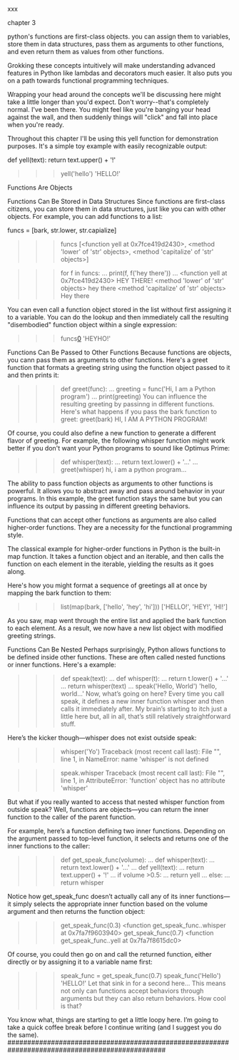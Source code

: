 xxx



chapter 3

python's functions are first-class objects. you can assign them to variables, store them in data structures, pass them as arguments to other functions, and even return them as values from other functions.

Grokking these concepts intuitively will make understanding advanced features in Python like lambdas and decorators much easier. It also puts you on a path towards functional programming techniques.

Wrapping your head around the concepts we'll be discussing here might take a little longer than you'd expect. Don't worry--that's completely normal. I've been there. You might feel like you're banging your head against the wall, and then suddenly things will "click" and fall into place when you're ready.

Throughout this chapter I'll be using this yell function for demonstration purposes. It's a simple toy example with easily recognizable output:

def yell(text):
	return text.upper() + '!'

>>> yell('hello')
'HELLO!'

Functions Are Objects

Functions Can Be Stored in Data Structures
Since functions are first-class citizens, you can store them in data structures, just like you can with other objects. For example, you can add functions to a list:

funcs = [bark, str.lower, str.capialize]
>>> funcs
[<function yell at 0x7fce419d2430>, <method 'lower' of 'str' objects>, <method 'capitalize' of 'str' objects>]

>>> for f in funcs:
...     print(f, f('hey there'))
...
<function yell at 0x7fce419d2430> HEY THERE!
<method 'lower' of 'str' objects> hey there
<method 'capitalize' of 'str' objects> Hey there

You can even call a function object stored in the list without first assigning it to a variable. You can do the lookup and then immediately call the resulting "disembodied" function object within a single expression:

>>> funcs[0]('heyho')
'HEYHO!'

Functions Can Be Passed to Other Functions
Because functions are objects, you cann pass them as arguments to other functions. Here's a greet function that formats a greeting string using the function object passed to it and then prints it:

>>> def greet(func):
...     greeting = func('Hi, I am a Python program')
...     print(greeting)
You can influence the resulting greeting by passinng in different functions. Here's what happens if you pass the bark function to greet:
>>> greet(bark)
HI, I AM A PYTHON PROGRAM!

Of course, you could also define a new function to generate a different flavor of greeting. For example, the following whisper function might work better if you don't want your Python programs to sound like Optimus Prime:

>>> def whisper(text):
...     return text.lower() + '...'
...
>>> greet(whisper)
hi, i am a python program...

The ability to pass function objects as arguments to other functions is powerful. It allows you to abstract away and pass around behavior in your programs. In this example, the greet function stays the same but you can influence its output by passing in different greeting behaviors.

Functions that can accept other functions as arguments are also called higher-order functions. They are a necessity for the functional programming style.

The classical example for higher-order functions in Python is the built-in map function. It takes a function object and an iterable, and then calls the function on each element in the iterable, yielding the results as it goes along.

Here's how you might format a sequence of greetings all at once by mapping the bark function to them:
>>> list(map(bark, ['hello', 'hey', 'hi']))
['HELLO!', 'HEY!', 'HI!']

As you saw, map went through the entire list and applied the bark function to each element. As a result, we now have a new list object with modified greeting strings.

Functions Can Be Nested
Perhaps surprisingly, Python allows functions to be defined inside other functions. These are often called nested functions or inner functions. Here's a example:

>>> def speak(text):
...     def whisper(t):
...             return t.lower() + '...'
...     return whisper(text)
...
>>> speak('Hello, World')
'hello, world...'
Now, what’s going on here? Every time you call speak, it defines a new inner function whisper and then calls it immediately after. My brain’s starting to itch just a little here but, all in all, that’s still relatively straightforward stuff.

Here’s the kicker though—whisper does not exist outside speak:

>>> whisper('Yo')
Traceback (most recent call last):
  File "<stdin>", line 1, in <module>
NameError: name 'whisper' is not defined

>>> speak.whisper
Traceback (most recent call last):
  File "<stdin>", line 1, in <module>
AttributeError: 'function' object has no attribute 'whisper'

But what if you really wanted to access that nested whisper function from outside speak? Well, functions are objects—you can return the inner function to the caller of the parent function.

For example, here’s a function defining two inner functions. Depending on the argument passed to top-level function, it selects and returns one of the inner functions to the caller:
>>> def get_speak_func(volume):
...     def whisper(text):
...             return text.lower() + '...'
...     def yell(text):
...             return text.upper() + '!'
...     if volume >0.5:
...             return yell
...     else:
...             return whisper

Notice how get_speak_func doesn’t actually call any of its inner functions—it simply selects the appropriate inner function based on the volume argument and then returns the function object:

>>> get_speak_func(0.3)
<function get_speak_func.<locals>.whisper at 0x7fa7f9603940>
>>> get_speak_func(0.7)
<function get_speak_func.<locals>.yell at 0x7fa7f8615dc0>

Of course, you could then go on and call the returned function, either directly or by assigning it to a variable name first:
>>> speak_func = get_speak_func(0.7)
>>> speak_func('Hello')
'HELLO!'
Let that sink in for a second here… This means not only can functions accept behaviors through arguments but they can also return behaviors. How cool is that?

You know what, things are starting to get a little loopy here. I’m going to take a quick coffee break before I continue writing (and I suggest you do the same).
################################################################################################

